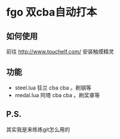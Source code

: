 # fgo 双cba自动打本
## 如何使用
前往 http://www.touchelf.com/ 安装触摸精灵 
## 功能
* steel.lua 狂兰 cba cba 。刷钢等
* medal.lua 阿塔 cba cba 。刷奖章等
## P.S.
其实我是来练练git怎么用的
